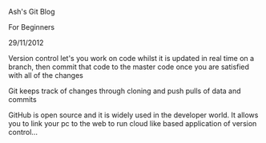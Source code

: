 
Ash's Git Blog

For Beginners

29/11/2012

Version control let's you work on code whilst it is updated in real time on a branch, then commit that code to the master code once you are satisfied with all of the changes

Git keeps track of changes through cloning and push pulls of data and commits

GitHub is open source and it is widely used in the developer world. It allows you to link your pc to the web to run cloud like based application of version control...

